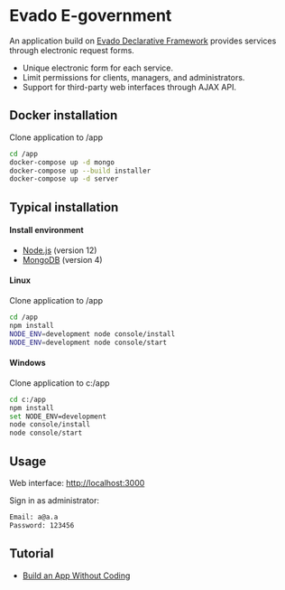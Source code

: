 # Evado E-government

An application build on [Evado Declarative Framework](https://github.com/mkhorin/evado) 
provides services through electronic request forms. 

- Unique electronic form for each service.
- Limit permissions for clients, managers, and administrators.
- Support for third-party web interfaces through AJAX API.    

## Docker installation

Clone application to /app
```sh
cd /app
docker-compose up -d mongo
docker-compose up --build installer
docker-compose up -d server
```

## Typical installation

#### Install environment
- [Node.js](https://nodejs.org) (version 12)
- [MongoDB](https://www.mongodb.com/download-center/community) (version 4)

#### Linux
Clone application to /app
```sh
cd /app
npm install
NODE_ENV=development node console/install
NODE_ENV=development node console/start
```

#### Windows
Clone application to c:/app
```sh
cd c:/app
npm install
set NODE_ENV=development
node console/install
node console/start
```

## Usage

Web interface: [http://localhost:3000](http://localhost:3000)

Sign in as administrator:
```sh
Email: a@a.a
Password: 123456
```

## Tutorial
- [Build an App Without Coding](http://nervebit.com)